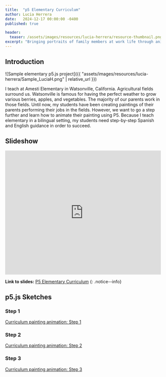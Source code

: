 ```yaml
---
title:  "p5 Elementary Curriculum"
author: Lucia Herrera
date:   2024-12-17 00:00:00 -0400
published: true

header:
  teaser: /assets/images/resources/lucia-herrera/resource-thumbnail.png
excerpt: "Bringing portraits of family members at work life through animation."
---
```


## Introduction
![Sample elementary p5.js project]({{ "assets/images/resources/lucia-herrera/Sample_LuciaH.png" | relative_url }})  

I teach at Amesti Elementary in Watsonville, California. Agricultural fields surround us. Watsonville is famous for having the perfect weather to grow various berries, apples, and vegetables. The majority of our parents work in those fields. Until now, my students have been creating paintings of their parents performing their jobs in the fields. However, we want to go a step further and learn how to animate their painting using P5.
Because I teach elementary in a bilingual setting, my students need step-by-step Spanish and English guidance in order to succeed.

## Slideshow

<iframe src="https://docs.google.com/presentation/d/e/2PACX-1vRk2LoZAosvICml39vRP_IFkGbwdMCxQQeRwxcarRpx7hm1KXsQ55QQ5ulAnMT4CArFAlqiYXRdIddV/embed?start=false&loop=false&delayms=60000" frameborder="0" width="100%" height="400" allowfullscreen="true" mozallowfullscreen="true" webkitallowfullscreen="true"></iframe>

**Link to slides:** [P5 Elementary Curriculum](https://docs.google.com/presentation/d/1St59zcGm3Duv6TZkLvuwvaHUfi5aCg1RViNB-MldQgA/edit#slide=id.g31f6045ae37_0_18)
{: .notice--info}

## p5.js Sketches

### Step 1

[Curriculum painting animation: Step 1](https://editor.p5js.org/jyk/sketches/0FSmHntUP)

### Step 2

[Curriculum painting animation: Step 2](https://editor.p5js.org/jyk/sketches/aOxbBJVUj)

### Step 3

[Curriculum painting animation: Step 3](https://editor.p5js.org/jyk/sketches/_s2DtrHbm)
